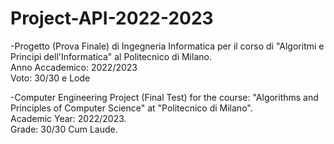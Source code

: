 # Project-API-2022-2023
-Progetto (Prova Finale) di Ingegneria Informatica per il corso di "Algoritmi e Principi dell'Informatica" al Politecnico di Milano.    
Anno Accademico: 2022/2023     
Voto: 30/30 e Lode


-Computer Engineering Project (Final Test)  for the course: "Algorithms and Principles of Computer Science" at "Politecnico di Milano".    
Academic Year: 2022/2023.    
Grade: 30/30 Cum Laude.
